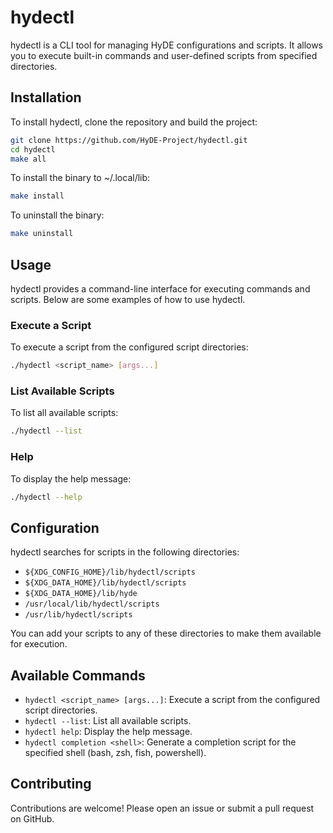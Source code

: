 # hydectl

hydectl is a CLI tool for managing HyDE configurations and scripts. It allows you to execute built-in commands and user-defined scripts from specified directories.

## Installation

To install hydectl, clone the repository and build the project:

```sh
git clone https://github.com/HyDE-Project/hydectl.git
cd hydectl
make all
```

To install the binary to ~/.local/lib:

```sh
make install
```

To uninstall the binary:

```sh
make uninstall
```

## Usage

hydectl provides a command-line interface for executing commands and scripts. Below are some examples of how to use hydectl.

### Execute a Script

To execute a script from the configured script directories:

```sh
./hydectl <script_name> [args...]
```

### List Available Scripts

To list all available scripts:

```sh
./hydectl --list
```

### Help

To display the help message:

```sh
./hydectl --help
```

## Configuration

hydectl searches for scripts in the following directories:

- `${XDG_CONFIG_HOME}/lib/hydectl/scripts`
- `${XDG_DATA_HOME}/lib/hydectl/scripts`
- `${XDG_DATA_HOME}/lib/hyde`
- `/usr/local/lib/hydectl/scripts`
- `/usr/lib/hydectl/scripts`

You can add your scripts to any of these directories to make them available for execution.

## Available Commands

- `hydectl <script_name> [args...]`: Execute a script from the configured script directories.
- `hydectl --list`: List all available scripts.
- `hydectl help`: Display the help message.
- `hydectl completion <shell>`: Generate a completion script for the specified shell (bash, zsh, fish, powershell).

## Contributing

Contributions are welcome! Please open an issue or submit a pull request on GitHub.
